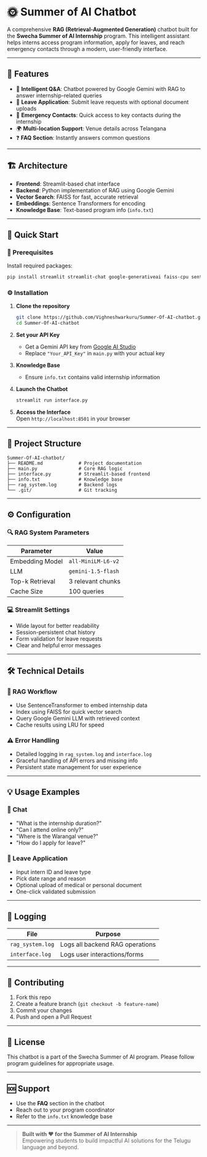 
# 🌞 Summer of AI Chatbot

A comprehensive **RAG (Retrieval-Augmented Generation)** chatbot built for the **Swecha Summer of AI Internship** program. This intelligent assistant helps interns access program information, apply for leaves, and reach emergency contacts through a modern, user-friendly interface.

---

## 🌟 Features

- 💬 **Intelligent Q&A**: Chatbot powered by Google Gemini with RAG to answer internship-related queries
- 📝 **Leave Application**: Submit leave requests with optional document uploads
- 🚨 **Emergency Contacts**: Quick access to key contacts during the internship
- 🌍 **Multi-location Support**: Venue details across Telangana
- ❓ **FAQ Section**: Instantly answers common questions

---

## 🏗️ Architecture

- **Frontend**: Streamlit-based chat interface
- **Backend**: Python implementation of RAG using Google Gemini
- **Vector Search**: FAISS for fast, accurate retrieval
- **Embeddings**: Sentence Transformers for encoding
- **Knowledge Base**: Text-based program info (`info.txt`)

---

## 🚀 Quick Start

### 🔧 Prerequisites

Install required packages:

```bash
pip install streamlit streamlit-chat google-generativeai faiss-cpu sentence-transformers numpy pandas
```

### ⚙️ Installation

1. **Clone the repository**  
   ```bash
   git clone https://github.com/Vighneshwarkuru/Summer-Of-AI-chatbot.git
   cd Summer-Of-AI-chatbot
   ```

2. **Set your API Key**  
   - Get a Gemini API key from [Google AI Studio](https://makersuite.google.com/app/apikey)
   - Replace `"Your_API_Key"` in `main.py` with your actual key

3. **Knowledge Base**  
   - Ensure `info.txt` contains valid internship information

4. **Launch the Chatbot**  
   ```bash
   streamlit run interface.py
   ```

5. **Access the Interface**  
   Open `http://localhost:8501` in your browser

---

## 📁 Project Structure

```
Summer-Of-AI-chatbot/
├── README.md             # Project documentation
├── main.py               # Core RAG logic
├── interface.py          # Streamlit-based frontend
├── info.txt              # Knowledge base
├── rag_system.log        # Backend logs
└── .git/                 # Git tracking
```

---

## ⚙️ Configuration

### 🔍 RAG System Parameters

| Parameter        | Value                         |
|------------------|-------------------------------|
| Embedding Model  | `all-MiniLM-L6-v2`            |
| LLM              | `gemini-1.5-flash`            |
| Top-k Retrieval  | 3 relevant chunks             |
| Cache Size       | 100 queries                   |

### 💻 Streamlit Settings

- Wide layout for better readability
- Session-persistent chat history
- Form validation for leave requests
- Clear and helpful error messages

---

## 🛠️ Technical Details

### 🧠 RAG Workflow

- Use SentenceTransformer to embed internship data
- Index using FAISS for quick vector search
- Query Google Gemini LLM with retrieved context
- Cache results using LRU for speed

### ⚠️ Error Handling

- Detailed logging in `rag_system.log` and `interface.log`
- Graceful handling of API errors and missing info
- Persistent state management for user experience

---

## 💡 Usage Examples

### 🤖 Chat

- "What is the internship duration?"
- "Can I attend online only?"
- "Where is the Warangal venue?"
- "How do I apply for leave?"

### 📝 Leave Application

- Input intern ID and leave type
- Pick date range and reason
- Optional upload of medical or personal document
- One-click validated submission

---

## 📝 Logging

| File              | Purpose                          |
|------------------|----------------------------------|
| `rag_system.log`  | Logs all backend RAG operations |
| `interface.log`   | Logs user interactions/forms     |

---

## 🤝 Contributing

1. Fork this repo
2. Create a feature branch (`git checkout -b feature-name`)
3. Commit your changes
4. Push and open a Pull Request

---

## 📄 License

This chatbot is a part of the Swecha Summer of AI program. Please follow program guidelines for appropriate usage.

---

## 🆘 Support

- Use the **FAQ** section in the chatbot
- Reach out to your program coordinator
- Refer to the `info.txt` knowledge base

---

> **Built with ❤️ for the Summer of AI Internship**  
> Empowering students to build impactful AI solutions for the Telugu language and beyond.
